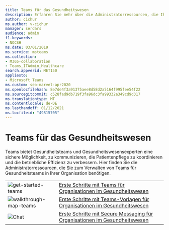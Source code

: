 ```yaml
---
title: Teams für das Gesundheitswesen
description: Erfahren Sie mehr über die Administratorressourcen, die Ihnen zum Verwalten von Teams für Teams im Gesundheitswesen in Ihrer Organisation zur Verfügung stehen.
author: cichur
ms.author: v-cichur
manager: serdars
audience: admin
f1.keywords:
- NOCSH
ms.date: 03/01/2019
ms.service: msteams
ms.collection:
- M365-collaboration
- Teams_ITAdmin_Healthcare
search.appverid: MET150
appliesto:
- Microsoft Teams
ms.custom: seo-marvel-apr2020
ms.openlocfilehash: 8e7de4f3a91375aee8d58d2a5164f995fee54f22
ms.sourcegitcommit: c528fad9db719f3fa96dc3fa99332a349cd9d317
ms.translationtype: MT
ms.contentlocale: de-DE
ms.lasthandoff: 01/12/2021
ms.locfileid: "49815705"
---
```

# <a name="teams-for-healthcare"></a>Teams für das Gesundheitswesen

Teams bietet Gesundheitsteams und Gesundheitswesensexperten eine sichere Möglichkeit, zu kommunizieren, die Patientenpflege zu koordinieren und die betriebliche Effizienz zu verbessern. Hier finden Sie die Administratorressourcen, die Sie zum Verwalten von Teams für Gesundheitsteams in Ihrer Organisation benötigen.

|               |               |
| ------------- | ------------- |
| ![get-started-teams](../media/get-started-teams.svg)  |  [Erste Schritte mit Teams für Organisationen im Gesundheitswesen](https://docs.microsoft.com/microsoftteams/expand-teams-across-your-org/healthcare/teams-in-hc) |
| ![walkthrough-map-teams](../media/walkthrough-map-teams.svg) | [Erste Schritte mit Teams-Vorlagen für Organisationen im Gesundheitswesen](https://docs.microsoft.com/microsoftteams/expand-teams-across-your-org/healthcare/healthcare-templates) |
| ![Chat](../media/chat.svg)  |  [Erste Schritte mit Secure Messaging für Organisationen im Gesundheitswesen](https://docs.microsoft.com/MicrosoftTeams/expand-teams-across-your-org/healthcare/messaging-policies-hc) |
